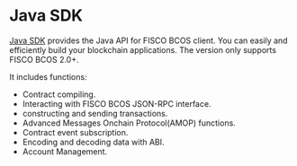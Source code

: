 # Java SDK

[Java SDK](https://github.com/FISCO-BCOS/java-sdk/tree/master-2.0) provides the Java API for FISCO BCOS client. You can easily and efficiently build your blockchain applications. The version only supports FISCO BCOS 2.0+. 



It includes functions:

* Contract compiling.
* Interacting with FISCO BCOS JSON-RPC interface.
* constructing and sending transactions.
* Advanced Messages Onchain Protocol(AMOP) functions.
* Contract event subscription.
* Encoding and decoding data with ABI. 
* Account Management.

